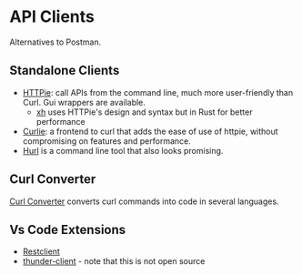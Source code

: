 
# API Clients

Alternatives to Postman.

## Standalone Clients

- [HTTPie](https://httpie.io/docs): call APIs from the command line, much more user-friendly than Curl. Gui wrappers are available.
  - [xh](https://github.com/ducaale/xh) uses HTTPie's design and syntax but in Rust for better performance
- [Curlie](https://github.com/rs/curlie): a frontend to curl that adds the ease of use of httpie, without compromising on features and performance.
- [Hurl](https://hurl.dev/) is a command line tool that also looks promising.

## Curl Converter

[Curl Converter](https://curlconverter.com/) converts curl commands into code in several languages.

## Vs Code Extensions

- [Restclient](https://github.com/Huachao/vscode-restclient)
- [thunder-client](https://marketplace.visualstudio.com/items?itemName=rangav.vscode-thunder-client) - note that this is not open source
